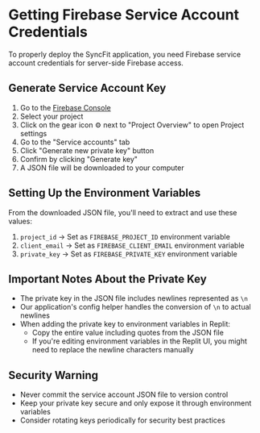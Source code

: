 # Getting Firebase Service Account Credentials

To properly deploy the SyncFit application, you need Firebase service account credentials for server-side Firebase access.

## Generate Service Account Key

1. Go to the [Firebase Console](https://console.firebase.google.com/)
2. Select your project
3. Click on the gear icon ⚙️ next to "Project Overview" to open Project settings
4. Go to the "Service accounts" tab
5. Click "Generate new private key" button
6. Confirm by clicking "Generate key"
7. A JSON file will be downloaded to your computer

## Setting Up the Environment Variables

From the downloaded JSON file, you'll need to extract and use these values:

1. `project_id` → Set as `FIREBASE_PROJECT_ID` environment variable
2. `client_email` → Set as `FIREBASE_CLIENT_EMAIL` environment variable
3. `private_key` → Set as `FIREBASE_PRIVATE_KEY` environment variable

## Important Notes About the Private Key

- The private key in the JSON file includes newlines represented as `\n`
- Our application's config helper handles the conversion of `\n` to actual newlines
- When adding the private key to environment variables in Replit:
  - Copy the entire value including quotes from the JSON file
  - If you're editing environment variables in the Replit UI, you might need to replace the newline characters manually

## Security Warning

- Never commit the service account JSON file to version control
- Keep your private key secure and only expose it through environment variables
- Consider rotating keys periodically for security best practices